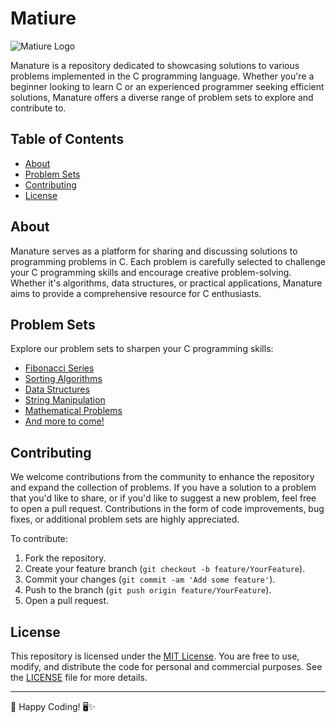 # Matiure

![Matiure Logo]([[https://example.com/manature_logo.png](https://github.com/plzZarbotay/matiure/blob/master/data/matiure.png)])

Manature is a repository dedicated to showcasing solutions to various problems implemented in the C programming language. Whether you're a beginner looking to learn C or an experienced programmer seeking efficient solutions, Manature offers a diverse range of problem sets to explore and contribute to.

## Table of Contents
- [About](#about)
- [Problem Sets](#problem-sets)
- [Contributing](#contributing)
- [License](#license)

## About
Manature serves as a platform for sharing and discussing solutions to programming problems in C. Each problem is carefully selected to challenge your C programming skills and encourage creative problem-solving. Whether it's algorithms, data structures, or practical applications, Manature aims to provide a comprehensive resource for C enthusiasts.

## Problem Sets
Explore our problem sets to sharpen your C programming skills:
- [Fibonacci Series](fibonacci/)
- [Sorting Algorithms](sorting/)
- [Data Structures](data_structures/)
- [String Manipulation](strings/)
- [Mathematical Problems](math/)
- [And more to come!](#)

## Contributing
We welcome contributions from the community to enhance the repository and expand the collection of problems. If you have a solution to a problem that you'd like to share, or if you'd like to suggest a new problem, feel free to open a pull request. Contributions in the form of code improvements, bug fixes, or additional problem sets are highly appreciated.

To contribute:
1. Fork the repository.
2. Create your feature branch (`git checkout -b feature/YourFeature`).
3. Commit your changes (`git commit -am 'Add some feature'`).
4. Push to the branch (`git push origin feature/YourFeature`).
5. Open a pull request.

## License
This repository is licensed under the [MIT License](LICENSE). You are free to use, modify, and distribute the code for personal and commercial purposes. See the [LICENSE](LICENSE) file for more details.

---

🚀 Happy Coding! 🖥️✨

